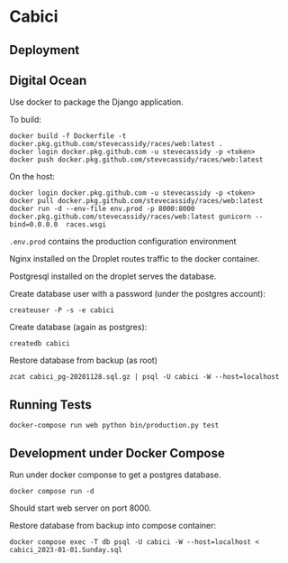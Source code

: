 # Cabici

## Deployment

## Digital Ocean

Use docker to package the Django application.  

To build:

```shell
docker build -f Dockerfile -t docker.pkg.github.com/stevecassidy/races/web:latest . 
docker login docker.pkg.github.com -u stevecassidy -p <token>
docker push docker.pkg.github.com/stevecassidy/races/web:latest
```

On the host:

```shell
docker login docker.pkg.github.com -u stevecassidy -p <token>
docker pull docker.pkg.github.com/stevecassidy/races/web:latest
docker run -d --env-file env.prod -p 8000:8000  docker.pkg.github.com/stevecassidy/races/web:latest gunicorn --bind=0.0.0.0  races.wsgi
```

`.env.prod` contains the production configuration environment

Nginx installed on the Droplet routes traffic to the docker container.

Postgresql installed on the droplet serves the database.

Create database user with a password (under the postgres account):

```shell
createuser -P -s -e cabici
```

Create database (again as postgres):

```shell
createdb cabici
```

Restore database from backup (as root)

```shell
zcat cabici_pg-20201128.sql.gz | psql -U cabici -W --host=localhost
```

## Running Tests

```shell
docker-compose run web python bin/production.py test
```

## Development under Docker Compose

Run under docker componse to get a postgres database.  

```shell
docker compose run -d
```

Should start web server on port 8000.

Restore database from backup into compose container:

```shell
docker compose exec -T db psql -U cabici -W --host=localhost < cabici_2023-01-01.Sunday.sql
```

